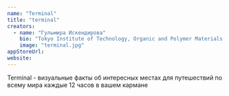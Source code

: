 ```yaml
---
name: "Terminal"
title: "terminal"
creators:
  - name: "Гульмира Искендирова"
    bio: "Tokyo Institute of Technology, Organic and Polymer Materials Engineering. Стипендиат правительства Японии, стипендиат Erasmus Mundus."
    image: "terminal.jpg"
appStoreUrl:
website:
---
```


Terminal - визуальные факты об интересных местах для путешествий по всему мира каждые 12 часов в вашем кармане
